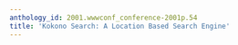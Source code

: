 ```yaml
---
anthology_id: 2001.wwwconf_conference-2001p.54
title: 'Kokono Search: A Location Based Search Engine'
---
```


